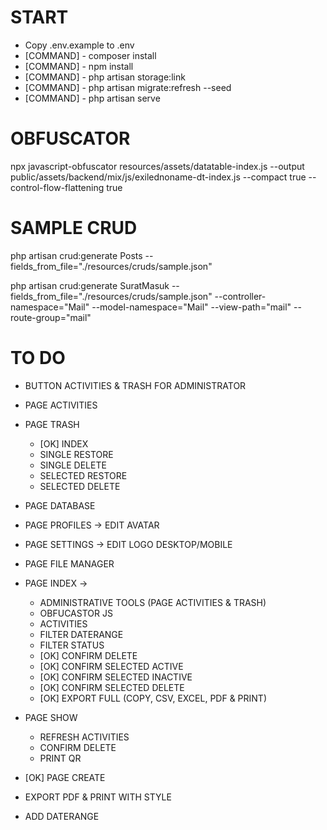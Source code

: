 # START
- Copy .env.example to .env
- [COMMAND] - composer install
- [COMMAND] - npm install
- [COMMAND] - php artisan storage:link
- [COMMAND] - php artisan migrate:refresh --seed
- [COMMAND] - php artisan serve

# OBFUSCATOR
npx javascript-obfuscator resources/assets/datatable-index.js --output public/assets/backend/mix/js/exilednoname-dt-index.js --compact true --control-flow-flattening true

# SAMPLE CRUD
php artisan crud:generate Posts --fields_from_file="./resources/cruds/sample.json"

php artisan crud:generate SuratMasuk --fields_from_file="./resources/cruds/sample.json" --controller-namespace="Mail" --model-namespace="Mail" --view-path="mail" --route-group="mail"

# TO DO
- BUTTON ACTIVITIES & TRASH FOR ADMINISTRATOR
- PAGE ACTIVITIES
- PAGE TRASH
    - [OK] INDEX
    - SINGLE RESTORE
    - SINGLE DELETE
    - SELECTED RESTORE
    - SELECTED DELETE
- PAGE DATABASE
- PAGE PROFILES -> EDIT AVATAR
- PAGE SETTINGS -> EDIT LOGO DESKTOP/MOBILE
- PAGE FILE MANAGER

- PAGE INDEX ->
    - ADMINISTRATIVE TOOLS (PAGE ACTIVITIES & TRASH)
    - OBFUCASTOR JS
    - ACTIVITIES
    - FILTER DATERANGE
    - FILTER STATUS
    - [OK] CONFIRM DELETE
    - [OK] CONFIRM SELECTED ACTIVE
    - [OK] CONFIRM SELECTED INACTIVE
    - [OK] CONFIRM SELECTED DELETE
    - [OK] EXPORT FULL (COPY, CSV, EXCEL, PDF & PRINT)
- PAGE SHOW
    - REFRESH ACTIVITIES
    - CONFIRM DELETE
    - PRINT QR
- [OK] PAGE CREATE
- EXPORT PDF & PRINT WITH STYLE
- ADD DATERANGE 